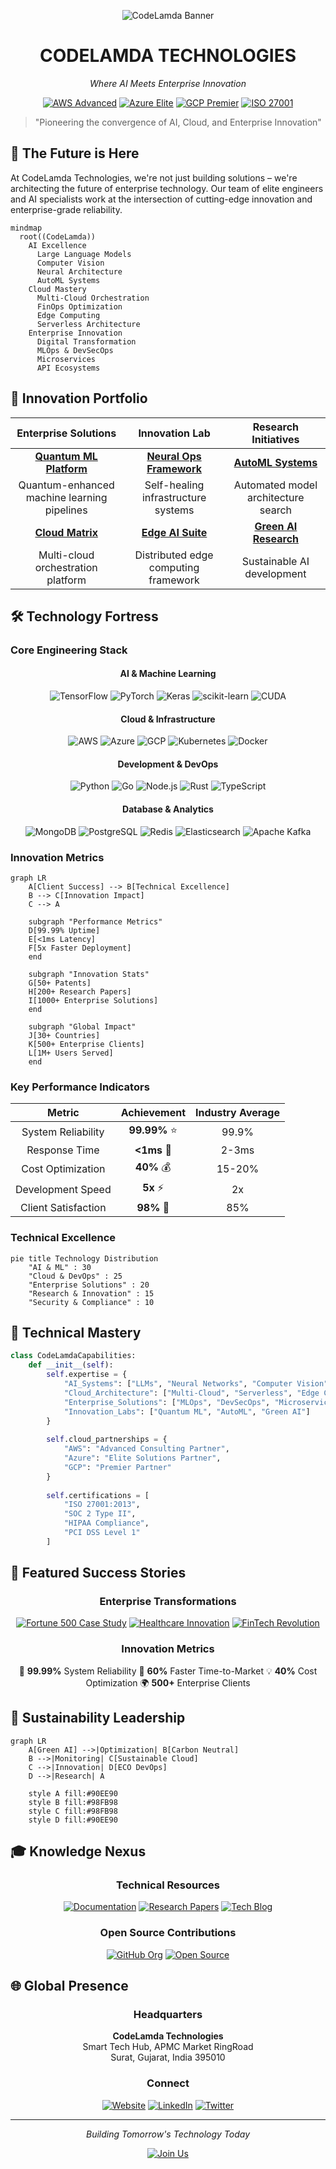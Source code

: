 <div align="center">
  
![CodeLamda Banner](https://api.githubtrends.io/user/svg/CodeLamda/repos?time_range=one_year&group=other&theme=ferns)

# CODELAMDA TECHNOLOGIES
*Where AI Meets Enterprise Innovation*

[![AWS Advanced](https://img.shields.io/badge/AWS-Advanced_Partner-FF9900?style=for-the-badge&logo=amazon-aws&logoColor=white)](https://www.codelamda.com)
[![Azure Elite](https://img.shields.io/badge/Azure-Elite_Partner-0078D4?style=for-the-badge&logo=microsoft-azure&logoColor=white)](https://www.codelamda.com)
[![GCP Premier](https://img.shields.io/badge/GCP-Premier_Partner-4285F4?style=for-the-badge&logo=google-cloud&logoColor=white)](https://www.codelamda.com)
[![ISO 27001](https://img.shields.io/badge/ISO-27001_Certified-00B98E?style=for-the-badge&logo=iso&logoColor=white)](https://www.codelamda.com)

</div>

> "Pioneering the convergence of AI, Cloud, and Enterprise Innovation"

## 🔮 The Future is Here

At CodeLamda Technologies, we're not just building solutions – we're architecting the future of enterprise technology. Our team of elite engineers and AI specialists work at the intersection of cutting-edge innovation and enterprise-grade reliability.

```mermaid
mindmap
  root((CodeLamda))
    AI Excellence
      Large Language Models
      Computer Vision
      Neural Architecture
      AutoML Systems
    Cloud Mastery
      Multi-Cloud Orchestration
      FinOps Optimization
      Edge Computing
      Serverless Architecture
    Enterprise Innovation
      Digital Transformation
      MLOps & DevSecOps
      Microservices
      API Ecosystems
```

## 🎯 Innovation Portfolio

<div align="center">

| Enterprise Solutions | Innovation Lab | Research Initiatives |
|:-----------------:|:---------------:|:-------------------:|
| [**Quantum ML Platform**](https://github.com/codelamda) | [**Neural Ops Framework**](https://github.com/codelamda) | [**AutoML Systems**](https://github.com/codelamda) |
| Quantum-enhanced machine learning pipelines | Self-healing infrastructure systems | Automated model architecture search |
| [**Cloud Matrix**](https://github.com/codelamda) | [**Edge AI Suite**](https://github.com/codelamda) | [**Green AI Research**](https://github.com/codelamda) |
| Multi-cloud orchestration platform | Distributed edge computing framework | Sustainable AI development |

</div>

## 🛠️ Technology Fortress

### Core Engineering Stack

<div align="center">

#### AI & Machine Learning
![TensorFlow](https://img.shields.io/badge/TensorFlow-FF6F00?style=for-the-badge&logo=tensorflow&logoColor=white)
![PyTorch](https://img.shields.io/badge/PyTorch-EE4C2C?style=for-the-badge&logo=pytorch&logoColor=white)
![Keras](https://img.shields.io/badge/Keras-D00000?style=for-the-badge&logo=keras&logoColor=white)
![scikit-learn](https://img.shields.io/badge/scikit--learn-F7931E?style=for-the-badge&logo=scikit-learn&logoColor=white)
![CUDA](https://img.shields.io/badge/CUDA-76B900?style=for-the-badge&logo=nvidia&logoColor=white)

#### Cloud & Infrastructure
![AWS](https://img.shields.io/badge/AWS-FF9900?style=for-the-badge&logo=amazon-aws&logoColor=white)
![Azure](https://img.shields.io/badge/Azure-0078D4?style=for-the-badge&logo=microsoft-azure&logoColor=white)
![GCP](https://img.shields.io/badge/GCP-4285F4?style=for-the-badge&logo=google-cloud&logoColor=white)
![Kubernetes](https://img.shields.io/badge/Kubernetes-326CE5?style=for-the-badge&logo=kubernetes&logoColor=white)
![Docker](https://img.shields.io/badge/Docker-2496ED?style=for-the-badge&logo=docker&logoColor=white)

#### Development & DevOps
![Python](https://img.shields.io/badge/Python-3776AB?style=for-the-badge&logo=python&logoColor=white)
![Go](https://img.shields.io/badge/Go-00ADD8?style=for-the-badge&logo=go&logoColor=white)
![Node.js](https://img.shields.io/badge/Node.js-339933?style=for-the-badge&logo=node.js&logoColor=white)
![Rust](https://img.shields.io/badge/Rust-000000?style=for-the-badge&logo=rust&logoColor=white)
![TypeScript](https://img.shields.io/badge/TypeScript-3178C6?style=for-the-badge&logo=typescript&logoColor=white)

#### Database & Analytics
![MongoDB](https://img.shields.io/badge/MongoDB-47A248?style=for-the-badge&logo=mongodb&logoColor=white)
![PostgreSQL](https://img.shields.io/badge/PostgreSQL-336791?style=for-the-badge&logo=postgresql&logoColor=white)
![Redis](https://img.shields.io/badge/Redis-DC382D?style=for-the-badge&logo=redis&logoColor=white)
![Elasticsearch](https://img.shields.io/badge/Elasticsearch-005571?style=for-the-badge&logo=elasticsearch&logoColor=white)
![Apache Kafka](https://img.shields.io/badge/Apache%20Kafka-231F20?style=for-the-badge&logo=apache-kafka&logoColor=white)

</div>

### Innovation Metrics

```mermaid
graph LR
    A[Client Success] --> B[Technical Excellence]
    B --> C[Innovation Impact]
    C --> A

    subgraph "Performance Metrics"
    D[99.99% Uptime]
    E[<1ms Latency]
    F[5x Faster Deployment]
    end

    subgraph "Innovation Stats"
    G[50+ Patents]
    H[200+ Research Papers]
    I[1000+ Enterprise Solutions]
    end

    subgraph "Global Impact"
    J[30+ Countries]
    K[500+ Enterprise Clients]
    L[1M+ Users Served]
    end
```

### Key Performance Indicators

<div align="center">

| Metric | Achievement | Industry Average |
|:------:|:----------:|:----------------:|
| System Reliability | **99.99%** ⭐ | 99.9% |
| Response Time | **<1ms** 🚀 | 2-3ms |
| Cost Optimization | **40%** 💰 | 15-20% |
| Development Speed | **5x** ⚡ | 2x |
| Client Satisfaction | **98%** 🎯 | 85% |

</div>

### Technical Excellence

```mermaid
pie title Technology Distribution
    "AI & ML" : 30
    "Cloud & DevOps" : 25
    "Enterprise Solutions" : 20
    "Research & Innovation" : 15
    "Security & Compliance" : 10
```

</div>

## 🌌 Technical Mastery

```python
class CodeLamdaCapabilities:
    def __init__(self):
        self.expertise = {
            "AI_Systems": ["LLMs", "Neural Networks", "Computer Vision", "NLP"],
            "Cloud_Architecture": ["Multi-Cloud", "Serverless", "Edge Computing"],
            "Enterprise_Solutions": ["MLOps", "DevSecOps", "Microservices"],
            "Innovation_Labs": ["Quantum ML", "AutoML", "Green AI"]
        }
        
        self.cloud_partnerships = {
            "AWS": "Advanced Consulting Partner",
            "Azure": "Elite Solutions Partner",
            "GCP": "Premier Partner"
        }
        
        self.certifications = [
            "ISO 27001:2013",
            "SOC 2 Type II",
            "HIPAA Compliance",
            "PCI DSS Level 1"
        ]
```

## 🚀 Featured Success Stories

<div align="center">

### Enterprise Transformations
[![Fortune 500 Case Study](https://img.shields.io/badge/Fortune_500-AI_Transformation-00B2FF?style=for-the-badge)](https://www.codelamda.com/case-studies)
[![Healthcare Innovation](https://img.shields.io/badge/Healthcare-ML_Platform-00B2FF?style=for-the-badge)](https://www.codelamda.com/case-studies)
[![FinTech Revolution](https://img.shields.io/badge/FinTech-Cloud_Migration-00B2FF?style=for-the-badge)](https://www.codelamda.com/case-studies)

### Innovation Metrics
🎯 **99.99%** System Reliability
🚀 **60%** Faster Time-to-Market
💡 **40%** Cost Optimization
🌍 **500+** Enterprise Clients

</div>

## 🌿 Sustainability Leadership

```mermaid
graph LR
    A[Green AI] -->|Optimization| B[Carbon Neutral]
    B -->|Monitoring| C[Sustainable Cloud]
    C -->|Innovation| D[ECO DevOps]
    D -->|Research| A
    
    style A fill:#90EE90
    style B fill:#98FB98
    style C fill:#98FB98
    style D fill:#90EE90
```

## 🎓 Knowledge Nexus

<div align="center">

### Technical Resources
[![Documentation](https://img.shields.io/badge/Docs-Reference-FF6B6B?style=for-the-badge)](https://docs.codelamda.com)
[![Research Papers](https://img.shields.io/badge/Research-Papers-FF6B6B?style=for-the-badge)](https://www.codelamda.com/research)
[![Tech Blog](https://img.shields.io/badge/Tech-Blog-FF6B6B?style=for-the-badge)](https://www.codelamda.com/blog)

### Open Source Contributions
[![GitHub Org](https://img.shields.io/badge/GitHub-Organization-181717?style=for-the-badge&logo=github)](https://github.com/codelamda)
[![Open Source](https://img.shields.io/badge/Open_Source-Projects-181717?style=for-the-badge&logo=github)](https://github.com/codelamda)

</div>

## 🌐 Global Presence

<div align="center">

### Headquarters
**CodeLamda Technologies**  
Smart Tech Hub, APMC Market RingRoad  
Surat, Gujarat, India 395010

### Connect
[![Website](https://img.shields.io/badge/Website-4285F4?style=for-the-badge&logo=google-chrome&logoColor=white)](https://www.codelamda.com)
[![LinkedIn](https://img.shields.io/badge/LinkedIn-0077B5?style=for-the-badge&logo=linkedin&logoColor=white)](https://linkedin.com/company/codelamda-technologies)
[![Twitter](https://img.shields.io/badge/Twitter-1DA1F2?style=for-the-badge&logo=twitter&logoColor=white)](https://twitter.com/CodeLamda)

</div>

---

<div align="center">

*Building Tomorrow's Technology Today*

[![Join Us](https://img.shields.io/badge/Join_Our_Team-Careers-FF6B6B?style=for-the-badge)](https://www.codelamda.com/careers)

</div>
